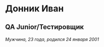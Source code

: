 <html>
  <boody>
    <h1>Донник Иван</h1>
    <h2>QA Junior/Тестировщик</h2>
    <h6>Мужчина, 23 года, родился 24 января 2001</h6>
  </boody>
</html>
